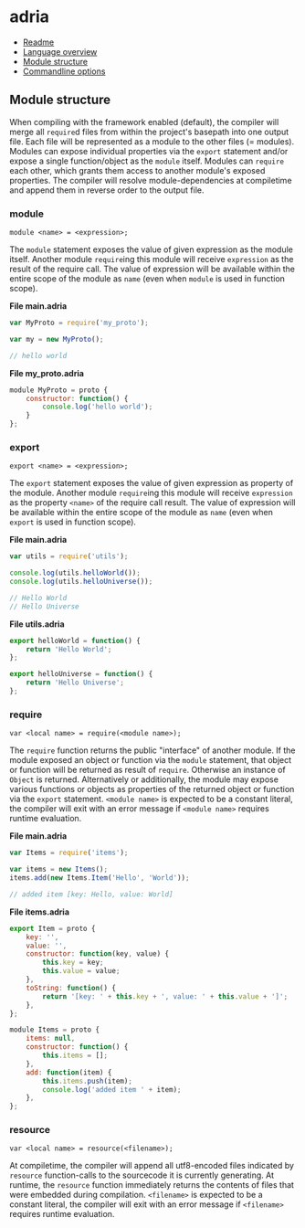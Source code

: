 adria
=====

- <a href="//github.com/sinesc/adria/blob/master/README.md">Readme</a>
- <a href="//github.com/sinesc/adria/blob/master/doc/overview.md">Language overview</a>
- <a href="//github.com/sinesc/adria/blob/master/doc/modules.md">Module structure</a>
- <a href="//github.com/sinesc/adria/blob/master/doc/commandline.md">Commandline options</a>

Module structure
----------------

When compiling with the framework enabled (default), the compiler will merge all `require`d files from within the project's basepath into one output file.
Each file will be represented as a module to the other files (= modules). Modules can expose individual properties via the `export` statement and/or expose a single function/object as the `module` itself.
Modules can `require` each other, which grants them access to another module's exposed properties. The compiler will resolve module-dependencies at compiletime and append them in reverse order to the output file.

### module

`module <name> = <expression>;`

The `module` statement exposes the value of given expression as the module itself. Another module `require`ing this module will receive `expression` as the result of the require call.
The value of expression will be available within the entire scope of the module as `name` (even when `module` is used in function scope).

**File main.adria**

```javascript
var MyProto = require('my_proto');

var my = new MyProto();

// hello world
```

**File my_proto.adria**

```javascript
module MyProto = proto {
    constructor: function() {
        console.log('hello world');
    }
};
```

### export

`export <name> = <expression>;`

The `export` statement exposes the value of given expression as property of the module. Another module `require`ing this module will receive `expression` as the property `<name>` of the require call result.
The value of expression will be available within the entire scope of the module as `name` (even when `export` is used in function scope).

**File main.adria**

```javascript
var utils = require('utils');

console.log(utils.helloWorld());
console.log(utils.helloUniverse());

// Hello World
// Hello Universe
```

**File utils.adria**

```javascript
export helloWorld = function() {
    return 'Hello World';
};

export helloUniverse = function() {
    return 'Hello Universe';
};
```

### require

`var <local name> = require(<module name>);`

The `require` function returns the public "interface" of another module. If the module exposed an object or function via the `module` statement, that object or function will be returned as result of `require`. Otherwise an instance of `Object` is returned.
Alternatively or additionally, the module may expose various functions or objects as properties of the returned object or function via the `export` statement.
`<module name>` is expected to be a constant literal, the compiler will exit with an error message if `<module name>` requires runtime evaluation.

**File main.adria**

```javascript
var Items = require('items');

var items = new Items();
items.add(new Items.Item('Hello', 'World'));

// added item [key: Hello, value: World]
```

**File items.adria**

```javascript
export Item = proto {
    key: '',
    value: '',
    constructor: function(key, value) {
        this.key = key;
        this.value = value;
    },
    toString: function() {
        return '[key: ' + this.key + ', value: ' + this.value + ']';
    },
};

module Items = proto {
    items: null,
    constructor: function() {
        this.items = [];
    },
    add: function(item) {
        this.items.push(item);
        console.log('added item ' + item);
    },
};
```

### resource

`var <local name> = resource(<filename>);`

At compiletime, the compiler will append all utf8-encoded files indicated by `resource` function-calls to the sourcecode it is currently generating.
At runtime, the `resource` function immediately returns the contents of files that were embedded during compilation.
`<filename>` is expected to be a constant literal, the compiler will exit with an error message if `<filename>` requires runtime evaluation.


